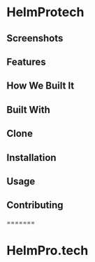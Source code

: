 # HelmProtech

## Screenshots 

## Features

## How We Built It

## Built With

## Clone

## Installation

## Usage

## Contributing
=======
# HelmPro.tech

